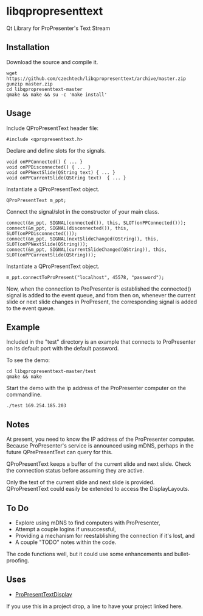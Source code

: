 libqpropresenttext
==================

Qt Library for ProPresenter's Text Stream


Installation
------------

Download the source and compile it.

    wget https://github.com/czechtech/libqpropresenttext/archive/master.zip
    gunzip master.zip
    cd libqpropresenttext-master
    qmake && make && su -c 'make install'

Usage
-----

Include QProPresentText header file:

    #include <qpropresenttext.h>

Declare and define slots for the signals.

    void onPPConnected() { ... }
    void onPPDisconnected() { ... }
    void onPPNextSlide(QString text) { ... }
    void onPPCurrentSlide(QString text)  { ... }

Instantiate a QProPresentText object.

    QProPresentText m_ppt;

Connect the signal/slot in the constructor of your main class.

    connect(&m_ppt, SIGNAL(connected()), this, SLOT(onPPConnected()));
    connect(&m_ppt, SIGNAL(disconnected()), this, SLOT(onPPDisconnected()));
    connect(&m_ppt, SIGNAL(nextSlideChanged(QString)), this, SLOT(onPPNextSlide(QString)));
    connect(&m_ppt, SIGNAL(currentSlideChanged(QString)), this, SLOT(onPPCurrentSlide(QString)));

Instantiate a QProPresentText object.

    m_ppt.connectToProPresent("localhost", 45578, "password");

Now, when the connection to ProPresenter is established the connected() signal is added to the event queue, and from then on, whenever the current slide or next slide changes in ProPresent, the corresponding signal is added to the event queue.


Example
-------

Included in the "test" directory is an example that connects to ProPresenter on its default port with the default password.

To see the demo:

    cd libqpropresenttext-master/test
    qmake && make

Start the demo with the ip address of the ProPresenter computer on the commandline.

    ./test 169.254.185.203


Notes
-----

At present, you need to know the IP address of the ProPresenter computer. Because ProPresenter's service is announced using mDNS, perhaps in the future QPrePresentText can query for this.

QProPresentText keeps a buffer of the current slide and next slide. Check the connection status before assuming they are active.

Only the text of the current slide and next slide is provided. QProPresentText could easily be extended to access the DisplayLayouts.


To Do
-----

- Explore using mDNS to find computers with ProPresenter,
- Attempt a couple logins if unsuccessful,
- Providing a mechanism for reestablishing the connection if it's lost, and
- A couple "TODO" notes within the code.

The code functions well, but it could use some enhancements and bullet-proofing.

Uses
----

- [ProPresentTextDisplay]()

If you use this in a project drop, a line to have your project linked here.
